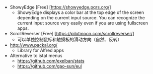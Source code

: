 - ShowyEdge [Free] [https://showyedge.pqrs.org/]
  - ShowyEdge displays a color bar at the top edge of the screen depending on the current input source.
You can recognize the current input source very easily even if you are using fullscreen apps.
- ScrollReverser [Free] [https://pilotmoon.com/scrollreverser/]
  - 可以单独控制鼠标和触摸板的滑动方向（自然、反转） 
- http://www.packal.org/
  - Library for Alfred apps
- Alternative to istat menus
  - https://github.com/exelban/stats
  - https://github.com/gao-sun/eul
